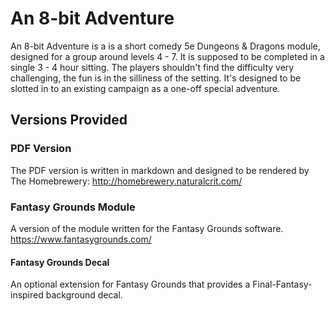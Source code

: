 # An 8-bit Adventure

An 8-bit Adventure is a is a short comedy 5e Dungeons & Dragons module, designed for a group around levels 4 - 7. It is supposed to be completed in a single 3 - 4 hour sitting. The players shouldn't find the difficulty very challenging, the fun is in the silliness of the setting. It's designed to be slotted in to an existing campaign as a one-off special adventure.

## Versions Provided

### PDF Version

The PDF version is written in markdown and designed to be rendered by The Homebrewery: http://homebrewery.naturalcrit.com/

### Fantasy Grounds Module

A version of the module written for the Fantasy Grounds software. https://www.fantasygrounds.com/

#### Fantasy Grounds Decal

An optional extension for Fantasy Grounds that provides a Final-Fantasy-inspired background decal.
